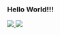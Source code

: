 ### Hello World!!!

<div>
  <a href="https://github.com/Leonardo-LabIOT">
    <img heigth="175em" src="https://github-readme-stats.vercel.app/api?username=Leonardo-LabIOT&show_icons=true&theme=codeSTACKr&include_all_commits=true&count_private=true"/>
    <img heigth="175em" src="https://github-readme-stats.vercel.app/api?username=Leonardo-LabIOT&show_icons=true&theme=codeSTACKr&include_all_commits=true&count_private=true"/>

</div>
